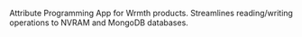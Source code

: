 Attribute Programming App for Wrmth products. Streamlines reading/writing operations to NVRAM and MongoDB databases.

